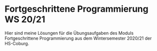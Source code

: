 # Fortgeschrittene Programmierung WS 20/21
Hier sind meine Lösungen für die Übungsaufgaben des Moduls Fortgeschrittene Programmierung aus dem Wintersemester 2020/21 der HS-Coburg.
